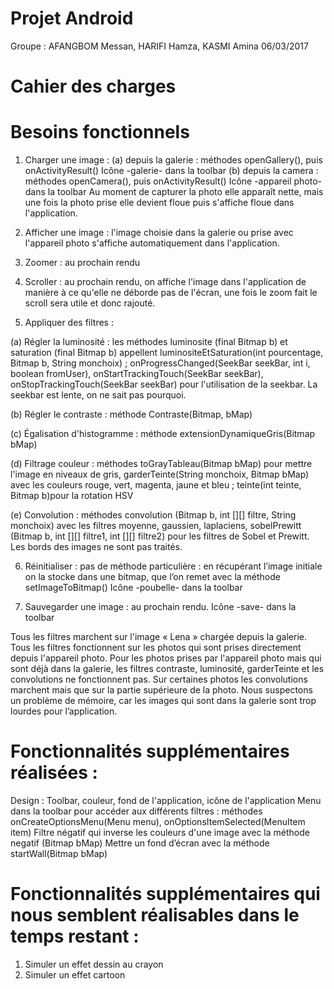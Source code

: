 # Projet Android




Groupe : AFANGBOM Messan, HARIFI Hamza, KASMI Amina		                                                        		06/03/2017


# Cahier des charges



# Besoins fonctionnels

1. Charger une image :
(a) depuis la galerie :  méthodes openGallery(), puis onActivityResult()
                                     Icône -galerie- dans la toolbar
(b) depuis la camera : méthodes openCamera(), puis onActivityResult()
                                     Icône -appareil photo- dans la toolbar
Au moment de capturer la photo elle apparaît nette, mais une fois la photo prise elle devient floue puis s'affiche floue dans l'application.

2. Afficher une image : l'image choisie dans la galerie ou prise avec l'appareil photo s'affiche automatiquement dans l'application.

3. Zoomer : au prochain rendu

4. Scroller : au prochain rendu, on affiche l'image dans l'application de manière à ce qu'elle ne déborde pas de l'écran, une fois le zoom fait le scroll sera utile et donc rajouté.

5. Appliquer des filtres :

(a) Régler la luminosité : les méthodes luminosite (final Bitmap b) et saturation (final Bitmap b) appellent luminositeEtSaturation(int pourcentage, Bitmap b, String monchoix) ; onProgressChanged(SeekBar seekBar, int i, boolean fromUser), onStartTrackingTouch(SeekBar seekBar), onStopTrackingTouch(SeekBar seekBar) pour l'utilisation de la seekbar. La seekbar est lente, on ne sait pas pourquoi.

(b) Régler le contraste : méthode Contraste(Bitmap, bMap)

(c) Égalisation d'histogramme : méthode extensionDynamiqueGris(Bitmap bMap)

(d) Filtrage couleur : méthodes toGrayTableau(Bitmap bMap) pour mettre l'image en niveaux de gris, garderTeinte(String monchoix, Bitmap bMap) avec les couleurs rouge, vert, magenta, jaune et bleu ; teinte(int teinte, Bitmap b)pour la rotation HSV

(e) Convolution : méthodes convolution (Bitmap b, int [][] filtre, String monchoix) avec les filtres moyenne, gaussien, laplaciens, sobelPrewitt (Bitmap b, int [][] filtre1, int [][] filtre2) pour les filtres de Sobel et Prewitt. Les bords des images ne sont pas traités.

6. Réinitialiser : pas de méthode particulière : en récupérant l’image initiale on la stocke dans une bitmap, que l’on remet avec la méthode setImageToBitmap() 
                        Icône -poubelle- dans la toolbar

7. Sauvegarder une image : au prochain rendu. Icône -save- dans la toolbar     


Tous les filtres marchent sur l'image « Lena » chargée depuis la galerie.
Tous les filtres fonctionnent sur les photos qui sont prises directement depuis l'appareil photo.
Pour les photos prises par l'appareil photo mais qui sont déjà dans la galerie, les filtres contraste, luminosité, garderTeinte et les convolutions ne fonctionnent pas.
Sur certaines photos les convolutions marchent mais que sur la partie supérieure de la photo. Nous suspectons un problème de mémoire, car les images qui sont dans la galerie sont trop lourdes pour l’application.



# Fonctionnalités supplémentaires réalisées :
Design : Toolbar, couleur, fond de l'application, icône de l'application
Menu dans la toolbar pour accéder aux différents filtres : méthodes onCreateOptionsMenu(Menu menu), onOptionsItemSelected(MenuItem item)
Filtre négatif qui inverse les couleurs d'une image avec la méthode negatif (Bitmap bMap)
Mettre un fond d’écran avec la méthode startWall(Bitmap bMap)


# Fonctionnalités supplémentaires qui nous semblent réalisables dans le temps restant :
1. Simuler un effet dessin au crayon
2. Simuler un effet cartoon
